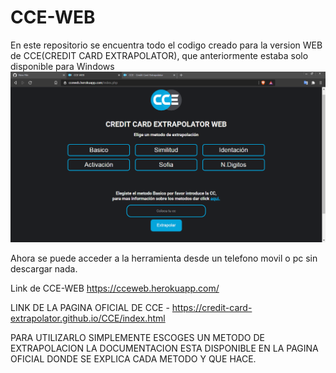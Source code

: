 # CCE-WEB


En este repositorio se encuentra todo el codigo creado para la version WEB de CCE(CREDIT CARD EXTRAPOLATOR), que anteriormente estaba solo disponible para Windows
![Alt text](/images/Captura.png?raw=true "Captura de app web")

Ahora se puede acceder a la herramienta desde un telefono movil o pc sin descargar nada.

Link de CCE-WEB https://cceweb.herokuapp.com/ 


LINK DE LA PAGINA OFICIAL DE CCE - https://credit-card-extrapolator.github.io/CCE/index.html

PARA UTILIZARLO SIMPLEMENTE ESCOGES UN METODO DE EXTRAPOLACION LA DOCUMENTACION ESTA DISPONIBLE EN LA PAGINA OFICIAL DONDE SE EXPLICA CADA METODO Y QUE HACE.

